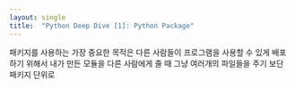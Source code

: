 ```yaml
---
layout: single
title:  "Python Deep Dive [1]: Python Package"
---
```


패키지를 사용하는 가장 중요한 목적은 다른 사람들이 프로그램을 사용할 수 있게 배포하기 위해서 내가 만든 모듈을 다른 사람에게 줄 때 그냥 여러개의 파일들을 주기 보단 패키지 단위로   